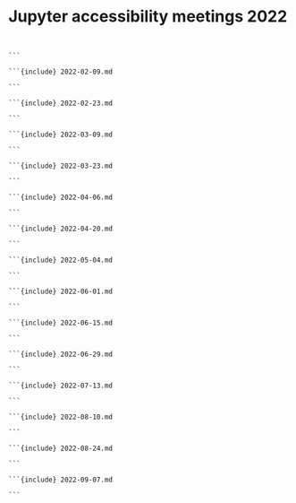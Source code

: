 # Jupyter accessibility meetings 2022

```{include} 2022-01-12.md

```

````{include} 2022-01-26.md

```

```{include} 2022-02-09.md

```

```{include} 2022-02-23.md

```

```{include} 2022-03-09.md

```

```{include} 2022-03-23.md

```

```{include} 2022-04-06.md

```

```{include} 2022-04-20.md

```

```{include} 2022-05-04.md

```

```{include} 2022-06-01.md

```

```{include} 2022-06-15.md

```

```{include} 2022-06-29.md

```

```{include} 2022-07-13.md

```

```{include} 2022-08-10.md

```

```{include} 2022-08-24.md

```

```{include} 2022-09-07.md

```
